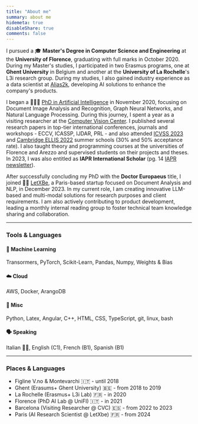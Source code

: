 ```yaml
---
title: "About me"
summary: about me
hidemeta: true
disableShare: true
comments: false
---
```


I pursued a 🎓 **Master's Degree in Computer Science and Engineering** at the **University of Florence**, graduating with full marks in October 2020. During my Master's studies, I participated in two Erasmus programs, one at **Ghent University** in Belgium and another at the **University of La Rochelle**'s L3i research group. During my studies, I also gained industry experience as a data scientist at [Alias2k](https://alias2k.com/en/about-us/), developing AI solutions to enhance the company's products.

I began a 🧑🏻‍🏫 [PhD in Artificial Intelligence](https://smartcomputing.unifi.it) in November 2020, focusing on Document Image Analysis and Recognition, Graph Neural Networks, and Natural Language Processing. During this journey, I spent a year as a visiting researcher at the [Computer Vision Center](https://www.cvc.uab.es). I published several research papers in top-tier international conferences, journals and workshops - ECCV, ICASSP, IJDAR, PRL - and also attended [ICVSS 2023](https://iplab.dmi.unict.it/icvss2023/Home) and [Cambridge ELLIS 2022](https://www.ellis.eng.cam.ac.uk/summer-school-23/) summer schools (30% and 50% acceptance rate). I also taught theory and programming courses at the universities of Florence and Arezzo and supervised students on their projects and theses. In 2023, I was also entitled as **IAPR International Scholar** (pg. 14 [IAPR newsletter](https://iapr.org/docs/newsletters/2023-Vol-45-No-3.pdf)).

After successfully concluding my PhD with the **Doctor Europaeus** title, I joined 💪🏻 [LetXBe](https://www.letxbe.ai), a Paris-based startup focused on Document Analysis and NLP, in December 2023. In my current role, I am creating innovative LLM-based and multi-modal solutions for research purposes and client requirements. I am also actively contributing to product development, leading a monthly internal reading group to foster technical team knowledge sharing and collaboration.

---

### Tools & Languages

#### 🤖 Machine Learning

Transormers, PyTorch, Scikit-Learn, Pandas, Numpy, Weights & Bias

#### ☁️ Cloud

AWS, Docker, ArangoDB

#### 🔭 Misc

Python, Latex, Angular, C++, HTML, CSS, TypeScript, git, linux, bash

#### 🗣️ Speaking

Italian 🤌🏻, English (C1), French (B1), Spanish (B1)

---

### Places & Languages

- Figline V.no & Montevarchi 🇮🇹 - until 2018
- Ghent (Erasums+ Ghent University) 🇧🇪 - from 2018 to 2019
- La Rochelle (Erasmus+ L3i Lab) 🇫🇷 - in 2020
- Florence (PhD AI Lab @ UniFI) 🇮🇹 - in 2021
- Barcelona (Visiting Researcher @ CVC) 🇪🇸 - from 2022 to 2023
- Paris (AI Research Scientist @ LetXbe) 🇫🇷 - from 2024
  